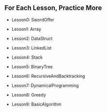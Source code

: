 ## For Each Lesson, Practice More 

- Lesson0: SwordOffer

- Lesson1: Array

- Lesson2: DataStruct

- Lesson3: LinkedList

- Lesson4: Stack

- Lesson5: BinaryTree

- Lesson6: RecursiveAndBacktracking

- Lesson7: DynamicalProgramming

- Lesson8: Greedy

- Lesson9: BasicAlgorithm